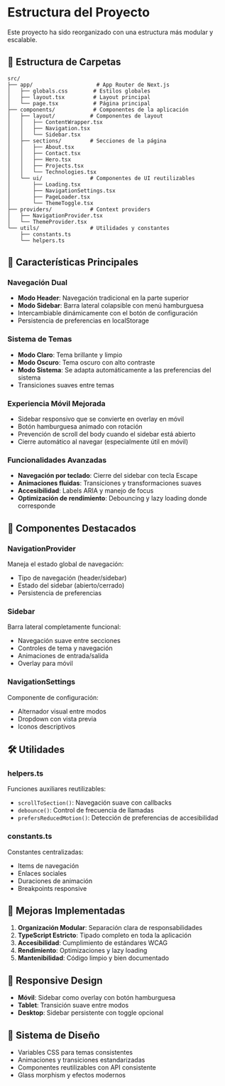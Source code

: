 # Estructura del Proyecto

Este proyecto ha sido reorganizado con una estructura más modular y escalable.

## 📁 Estructura de Carpetas

```
src/
├── app/                    # App Router de Next.js
│   ├── globals.css        # Estilos globales
│   ├── layout.tsx         # Layout principal
│   └── page.tsx           # Página principal
├── components/            # Componentes de la aplicación
│   ├── layout/           # Componentes de layout
│   │   ├── ContentWrapper.tsx
│   │   ├── Navigation.tsx
│   │   └── Sidebar.tsx
│   ├── sections/         # Secciones de la página
│   │   ├── About.tsx
│   │   ├── Contact.tsx
│   │   ├── Hero.tsx
│   │   ├── Projects.tsx
│   │   └── Technologies.tsx
│   └── ui/               # Componentes de UI reutilizables
│       ├── Loading.tsx
│       ├── NavigationSettings.tsx
│       ├── PageLoader.tsx
│       └── ThemeToggle.tsx
├── providers/            # Context providers
│   ├── NavigationProvider.tsx
│   └── ThemeProvider.tsx
└── utils/                # Utilidades y constantes
    ├── constants.ts
    └── helpers.ts
```

## 🎯 Características Principales

### Navegación Dual

- **Modo Header**: Navegación tradicional en la parte superior
- **Modo Sidebar**: Barra lateral colapsible con menú hamburguesa
- Intercambiable dinámicamente con el botón de configuración
- Persistencia de preferencias en localStorage

### Sistema de Temas

- **Modo Claro**: Tema brillante y limpio
- **Modo Oscuro**: Tema oscuro con alto contraste
- **Modo Sistema**: Se adapta automáticamente a las preferencias del sistema
- Transiciones suaves entre temas

### Experiencia Móvil Mejorada

- Sidebar responsivo que se convierte en overlay en móvil
- Botón hamburguesa animado con rotación
- Prevención de scroll del body cuando el sidebar está abierto
- Cierre automático al navegar (especialmente útil en móvil)

### Funcionalidades Avanzadas

- **Navegación por teclado**: Cierre del sidebar con tecla Escape
- **Animaciones fluidas**: Transiciones y transformaciones suaves
- **Accesibilidad**: Labels ARIA y manejo de focus
- **Optimización de rendimiento**: Debouncing y lazy loading donde corresponde

## 🔧 Componentes Destacados

### NavigationProvider

Maneja el estado global de navegación:

- Tipo de navegación (header/sidebar)
- Estado del sidebar (abierto/cerrado)
- Persistencia de preferencias

### Sidebar

Barra lateral completamente funcional:

- Navegación suave entre secciones
- Controles de tema y navegación
- Animaciones de entrada/salida
- Overlay para móvil

### NavigationSettings

Componente de configuración:

- Alternador visual entre modos
- Dropdown con vista previa
- Iconos descriptivos

## 🛠 Utilidades

### helpers.ts

Funciones auxiliares reutilizables:

- `scrollToSection()`: Navegación suave con callbacks
- `debounce()`: Control de frecuencia de llamadas
- `prefersReducedMotion()`: Detección de preferencias de accesibilidad

### constants.ts

Constantes centralizadas:

- Items de navegación
- Enlaces sociales
- Duraciones de animación
- Breakpoints responsive

## 🚀 Mejoras Implementadas

1. **Organización Modular**: Separación clara de responsabilidades
2. **TypeScript Estricto**: Tipado completo en toda la aplicación
3. **Accesibilidad**: Cumplimiento de estándares WCAG
4. **Rendimiento**: Optimizaciones y lazy loading
5. **Mantenibilidad**: Código limpio y bien documentado

## 📱 Responsive Design

- **Móvil**: Sidebar como overlay con botón hamburguesa
- **Tablet**: Transición suave entre modos
- **Desktop**: Sidebar persistente con toggle opcional

## 🎨 Sistema de Diseño

- Variables CSS para temas consistentes
- Animaciones y transiciones estandarizadas
- Componentes reutilizables con API consistente
- Glass morphism y efectos modernos
